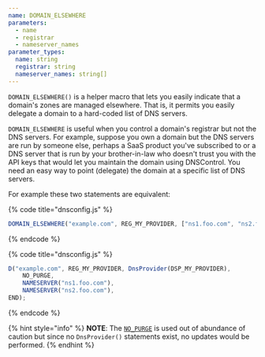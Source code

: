 ```yaml
---
name: DOMAIN_ELSEWHERE
parameters:
  - name
  - registrar
  - nameserver_names
parameter_types:
  name: string
  registrar: string
  nameserver_names: string[]
---
```


`DOMAIN_ELSEWHERE()` is a helper macro that lets you easily indicate that
a domain's zones are managed elsewhere. That is, it permits you easily delegate
a domain to a hard-coded list of DNS servers.

`DOMAIN_ELSEWHERE` is useful when you control a domain's registrar but not the
DNS servers. For example, suppose you own a domain but the DNS servers are run
by someone else, perhaps a SaaS product you've subscribed to or a DNS server
that is run by your brother-in-law who doesn't trust you with the API keys that
would let you maintain the domain using DNSControl. You need an easy way to
point (delegate) the domain at a specific list of DNS servers.

For example these two statements are equivalent:

{% code title="dnsconfig.js" %}
```javascript
DOMAIN_ELSEWHERE("example.com", REG_MY_PROVIDER, ["ns1.foo.com", "ns2.foo.com"]);
```
{% endcode %}

{% code title="dnsconfig.js" %}
```javascript
D("example.com", REG_MY_PROVIDER, DnsProvider(DSP_MY_PROVIDER),
    NO_PURGE,
    NAMESERVER("ns1.foo.com"),
    NAMESERVER("ns2.foo.com"),
END);
```
{% endcode %}

{% hint style="info" %}
**NOTE**: The [`NO_PURGE`](../domain-modifiers/NO_PURGE.md) is used out of abundance of caution but since no
`DnsProvider()` statements exist, no updates would be performed.
{% endhint %}
